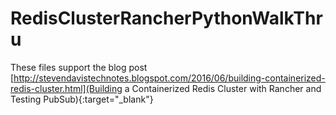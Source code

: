 # RedisClusterRancherPythonWalkThru
These files support the blog post [http://stevendavistechnotes.blogspot.com/2016/06/building-containerized-redis-cluster.html](Building a Containerized Redis Cluster with Rancher and Testing PubSub){:target="_blank"}
